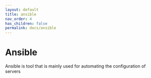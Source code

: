 ```yaml
---
layout: default
title: ansible
nav_order: 4
has_children: false
permalink: docs/ansible
---
```


# Ansible

Ansible is tool that is mainly used for automating the configuration of servers

